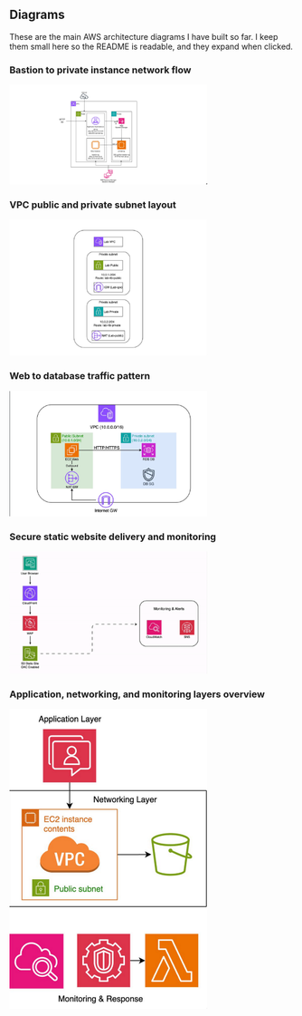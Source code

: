 ## Diagrams

These are the main AWS architecture diagrams I have built so far. I keep them small here so the README is readable, and they expand when clicked.

### Bastion to private instance network flow
<a href="./diagrams/aws/aws_vpc_bastion_web_private_flow.png">
<img src="./diagrams/aws/aws_vpc_bastion_web_private_flow.png" width="350">
</a>

### VPC public and private subnet layout
<a href="./diagrams/aws/aws_vpc_public_private_subnets.png">
<img src="./diagrams/aws/aws_vpc_public_private_subnets.png" width="350">
</a>

### Web to database traffic pattern
<a href="./diagrams/aws/aws_vpc_web_to_db_flow.png">
<img src="./diagrams/aws/aws_vpc_web_to_db_flow.png" width="350">
</a>

### Secure static website delivery and monitoring
<a href="./diagrams/aws/aws_cloudfront_waf_s3_monitoring.png">
<img src="./diagrams/aws/aws_cloudfront_waf_s3_monitoring.png" width="350">
</a>

### Application, networking, and monitoring layers overview
<a href="./diagrams/aws/aws_application_network_monitoring_layers.png">
<img src="./diagrams/aws/aws_application_network_monitoring_layers.png" width="350">
</a>

